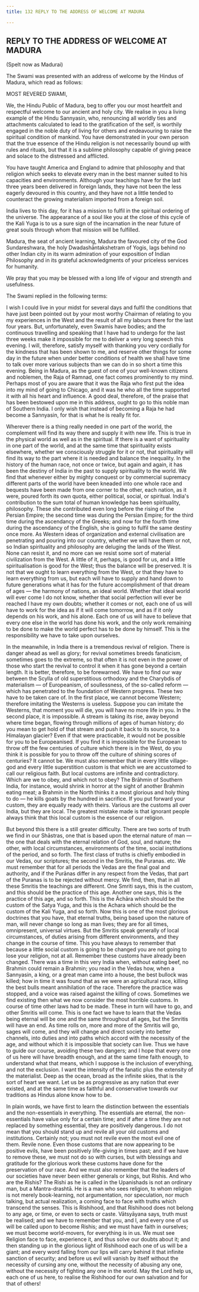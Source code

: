 ```yaml
---
title: 132 REPLY TO THE ADDRESS OF WELCOME AT MADURA

---
```

  

## REPLY TO THE ADDRESS OF WELCOME AT MADURA

(Spelt now as Madurai)

The Swami was presented with an address of welcome by the Hindus of
Madura, which read as follows:

MOST REVERED SWAMI,

We, the Hindu Public of Madura, beg to offer you our most heartfelt and
respectful welcome to our ancient and holy city. We realise in you a
living example of the Hindu Sannyasin, who, renouncing all worldly ties
and attachments calculated to lead to the gratification of the self, is
worthily engaged in the noble duty of living for others and endeavouring
to raise the spiritual condition of mankind. You have demonstrated in
your own person that the true essence of the Hindu religion is not
necessarily bound up with rules and rituals, but that it is a sublime
philosophy capable of giving peace and solace to the distressed and
afflicted.

You have taught America and England to admire that philosophy and that
religion which seeks to elevate every man in the best manner suited to
his capacities and environments. Although your teachings have for the
last three years been delivered in foreign lands, they have not been the
less eagerly devoured in this country, and they have not a little tended
to counteract the growing materialism imported from a foreign soil.

India lives to this day, for it has a mission to fulfil in the spiritual
ordering of the universe. The appearance of a soul like you at the close
of this cycle of the Kali Yuga is to us a sure sign of the incarnation
in the near future of great souls through whom that mission will be
fulfilled.

Madura, the seat of ancient learning, Madura the favoured city of the
God Sundareshwara, the holy Dwadashāntakshetram of Yogis, lags behind no
other Indian city in its warm admiration of your exposition of Indian
Philosophy and in its grateful acknowledgments of your priceless
services for humanity.

We pray that you may be blessed with a long life of vigour and strength
and usefulness.

The Swami replied in the following terms:

I wish I could live in your midst for several days and fulfil the
conditions that have just been pointed out by your most worthy Chairman
of relating to you my experiences in the West and the result of all my
labours there for the last four years. But, unfortunately, even Swamis
have bodies; and the continuous travelling and speaking that I have had
to undergo for the last three weeks make it impossible for me to deliver
a very long speech this evening. I will, therefore, satisfy myself with
thanking you very cordially for the kindness that has been shown to me,
and reserve other things for some day in the future when under better
conditions of health we shall have time to talk over more various
subjects than we can do in so short a time this evening. Being in
Madura, as the guest of one of your well-known citizens and noblemen,
the Raja of Ramnad, one fact comes prominently to my mind. Perhaps most
of you are aware that it was the Raja who first put the idea into my
mind of going to Chicago, and it was he who all the time supported it
with all his heart and influence. A good deal, therefore, of the praise
that has been bestowed upon me in this address, ought to go to this
noble man of Southern India. I only wish that instead of becoming a Raja
he had become a Sannyasin, for that is what he is really fit for.

Wherever there is a thing really needed in one part of the world, the
complement will find its way there and supply it with new life. This is
true in the physical world as well as in the spiritual. If there is a
want of spirituality in one part of the world, and at the same time that
spirituality exists elsewhere, whether we consciously struggle for it or
not, that spirituality will find its way to the part where it is needed
and balance the inequality. In the history of the human race, not once
or twice, but again and again, it has been the destiny of India in the
past to supply spirituality to the world. We find that whenever either
by mighty conquest or by commercial supremacy different parts of the
world have been kneaded into one whole race and bequests have been made
from one corner to the other, each nation, as it were, poured forth its
own quota, either political, social, or spiritual. India's contribution
to the sum total of human knowledge has been spirituality, philosophy.
These she contributed even long before the rising of the Persian Empire;
the second time was during the Persian Empire; for the third time during
the ascendancy of the Greeks; and now for the fourth time during the
ascendancy of the English, she is going to fulfil the same destiny once
more. As Western ideas of organization and external civilisation are
penetrating and pouring into our country, whether we will have them or
not, so Indian spirituality and philosophy are deluging the lands of the
West. None can resist it, and no more can we resist some sort of
material civilization from the West. A little of it, perhaps, is good
for us, and a little spiritualisation is good for the West; thus the
balance will be preserved. It is not that we ought to learn everything
from the West, or that they have to learn everything from us, but each
will have to supply and hand down to future generations what it has for
the future accomplishment of that dream of ages — the harmony of
nations, an ideal world. Whether that ideal world will ever come I do
not know, whether that social perfection will ever be reached I have my
own doubts; whether it comes or not, each one of us will have to work
for the idea as if it will come tomorrow, and as if it only depends on
his work, and his alone. Each one of us will have to believe that every
one else in the world has done his work, and the only work remaining to
be done to make the world perfect has to be done by himself. This is the
responsibility we have to take upon ourselves.

In the meanwhile, in India there is a tremendous revival of religion.
There is danger ahead as well as glory; for revival sometimes breeds
fanaticism, sometimes goes to the extreme, so that often it is not even
in the power of those who start the revival to control it when it has
gone beyond a certain length. It is better, therefore, to be forewarned.
We have to find our way between the Scylla of old superstitious
orthodoxy and the Charybdis of materialism — of Europeanism, of
soullessness, of the so-called reform — which has penetrated to the
foundation of Western progress. These two have to be taken care of. In
the first place, we cannot become Western; therefore imitating the
Westerns is useless. Suppose you can imitate the Westerns, that moment
you will die, you will have no more life in you. In the second place, it
is impossible. A stream is taking its rise, away beyond where time
began, flowing through millions of ages of human history; do you mean to
get hold of that stream and push it back to its source, to a Himalayan
glacier? Even if that were practicable, it would not be possible for you
to be Europeanised. If you find it is impossible for the European to
throw off the few centuries of culture which there is in the West, do
you think it is possible for you to throw off the culture of shining
scores of centuries? It cannot be. We must also remember that in every
little village-god and every little superstition custom is that which we
are accustomed to call our religious faith. But local customs are
infinite and contradictory. Which are we to obey, and which not to obey?
The Brāhmin of Southern India, for instance, would shrink in horror at
the sight of another Brahmin eating meat; a Brahmin in the North thinks
it a most glorious and holy thing to do — he kills goats by the hundred
in sacrifice. If you put forward your custom, they are equally ready
with theirs. Various are the customs all over India, but they are local.
The greatest mistake made is that ignorant people always think that this
local custom is the essence of our religion.

But beyond this there is a still greater difficulty. There are two sorts
of truth we find in our Shāstras, one that is based upon the eternal
nature of man — the one that deals with the eternal relation of God,
soul, and nature; the other, with local circumstances, environments of
the time, social institutions of the period, and so forth. The first
class of truths is chiefly embodied in our Vedas, our scriptures; the
second in the Smritis, the Puranas. etc. We must remember that for all
periods the Vedas are the final goal and authority, and if the Purānas
differ in any respect from the Vedas, that part of the Puranas is to be
rejected without mercy. We find, then, that in all these Smritis the
teachings are different. One Smriti says, this is the custom, and this
should be the practice of this age. Another one says, this is the
practice of this age, and so forth. This is the Âchāra which should be
the custom of the Satya Yuga, and this is the Achara which should be the
custom of the Kali Yuga, and so forth. Now this is one of the most
glorious doctrines that you have, that eternal truths, being based upon
the nature of man, will never change so long as man lives; they are for
all times, omnipresent, universal virtues. But the Smritis speak
generally of local circumstances, of duties arising from different
environments, and they change in the course of time. This you have
always to remember that because a little social custom is going to be
changed you are not going to lose your religion, not at all. Remember
these customs have already been changed. There was a time in this very
India when, without eating beef, no Brahmin could remain a Brahmin; you
read in the Vedas how, when a Sannyasin, a king, or a great man came
into a house, the best bullock was killed; how in time it was found that
as we were an agricultural race, killing the best bulls meant
annihilation of the race. Therefore the practice was stopped, and a
voice was raised against the killing of cows. Sometimes we find existing
then what we now consider the most horrible customs. In course of time
other laws had to be made. These in turn will have to go, and other
Smritis will come. This is one fact we have to learn that the Vedas
being eternal will be one and the same throughout all ages, but the
Smritis will have an end. As time rolls on, more and more of the Smritis
will go, sages will come, and they will change and direct society into
better channels, into duties and into paths which accord with the
necessity of the age, and without which it is impossible that society
can live. Thus we have to guide our course, avoiding these two dangers;
and I hope that every one of us here will have breadth enough, and at
the same time faith enough, to understand what that means, which I
suppose is the inclusion of everything, and not the exclusion. I want
the intensity of the fanatic plus the extensity of the materialist. Deep
as the ocean, broad as the infinite skies, that is the sort of heart we
want. Let us be as progressive as any nation that ever existed, and at
the same time as faithful and conservative towards our traditions as
Hindus alone know how to be.

In plain words, we have first to learn the distinction between the
essentials and the non-essentials in everything. The essentials are
eternal, the non-essentials have value only for a certain time; and if
after a time they are not replaced by something essential, they are
positively dangerous. I do not mean that you should stand up and revile
all your old customs and institutions. Certainly not; you must not
revile even the most evil one of them. Revile none. Even those customs
that are now appearing to be positive evils, have been positively
life-giving in times past; and if we have to remove these, we must not
do so with curses, but with blessings and gratitude for the glorious
work these customs have done for the preservation of our race. And we
must also remember that the leaders of our societies have never been
either generals or kings, but Rishis. And who are the Rishis? The Rishi
as he is called in the Upanishads is not an ordinary man, but a
Mantra-drashtā. He is a man who sees religion, to whom religion is not
merely book-learning, not argumentation, nor speculation, nor much
talking, but actual realization, a coming face to face with truths which
transcend the senses. This is Rishihood, and that Rishihood does not
belong to any age, or time, or even to sects or caste. Vātsyāyana says,
truth must be realised; and we have to remember that you, and I, and
every one of us will be called upon to become Rishis; and we must have
faith in ourselves; we must become world-movers, for everything is in
us. We must see Religion face to face, experience it, and thus solve our
doubts about it; and then standing up in the glorious light of Rishihood
each one of us will be a giant; and every word falling from our lips
will carry behind it that infinite sanction of security; and before us
evil will vanish by itself without the necessity of cursing any one,
without the necessity of abusing any one, without the necessity of
fighting any one in the world. May the Lord help us, each one of us
here, to realise the Rishihood for our own salvation and for that of
others!